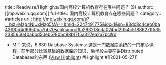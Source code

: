 title:: Readwise/Highlights/国内高校计算机教育存在哪些问题？ (9)
author:: [[mp.weixin.qq.com]]
full-title:: 国内高校计算机教育存在哪些问题？
category:: #articles
url:: http://mp.weixin.qq.com/s?__biz=Mzg4NjUxMzg5MA==&mid=2247491775&idx=1&sn=83dc8c4ceb0ba43f90d4d9650ba7bb70&chksm=cf9a2932f8eda024bd2054c5188627ff535238565040abbd50eb5780bc88b17f5a327ea2a7bc#rd

- MIT 来说，6.830 Database Systems: 这是一门数据库系统的一门核心课程。前半部分比较基础的数据库的知识，后半段主要在讲Distributed Databases的东西 ([View Highlight](https://instapaper.com/read/1415338242/16509936)) #Highlight #[[2021-05-27]]